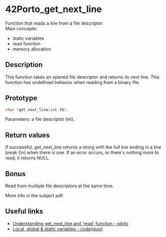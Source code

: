 
# 42Porto_get_next_line

Function that reads a line from a file descriptor.  
Main concepts: 
- static variables 
- read function
- memory allocation


## Description

This function takes an opened file descriptor and returns its next line. This function has undefined behavior when reading from a binary file.
## Prototype

```C
char *get_next_line(int fd);
```
Parameters: a file descriptot (int).

## Return values
If successful, get_next_line returns a string with the full line ending in a line break (\n) when there is one. If an error occurs, or there's nothing more to read, it returns NULL.
## Bonus
Read from multiple file descriptors at the same time.

More info in the subject pdf.

## Useful links

 - [Understanding get_next_line and 'read' function - nikito](https://www.youtube.com/watch?v=-Mt2FdJjVno)
 - [Local, global & static variables - code(quoi)]([https://www.youtube.com/watch?v=-Mt2FdJjVno](https://www.codequoi.com/en/local-global-static-variables-in-c/))

